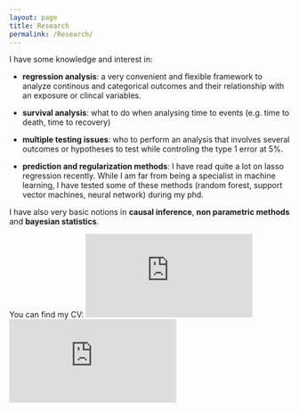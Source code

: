 ```yaml
---
layout: page
title: Research
permalink: /Research/
---
```


I have some knowledge and interest in:

- **regression analysis**: a very convenient and flexible framework to
  analyze continous and categorical outcomes and their relationship
  with an exposure or clincal variables.

- **survival analysis**: what to do when analysing time to events
  (e.g. time to death, time to recovery)

- **multiple testing issues**: who to perform an analysis that
  involves several outcomes or hypotheses to test while controling the
  type 1 error at 5%.

- **prediction and regularization methods**: I have read quite a lot
  on lasso regression recently. While I am far from being a specialist
  in machine learning, I have tested some of these methods (random
  forest, support vector machines, neural network) during my phd.

I have also very basic notions in **causal inference**, **non
parametric methods** and **bayesian statistics**.


You can find my CV:
![in english](https://bozenne.github.io/doc/CV/CV-EN-briceOzenne.pdf)
![in french](https://bozenne.github.io/doc/CV/CV-FR-briceOzenne.pdf)
